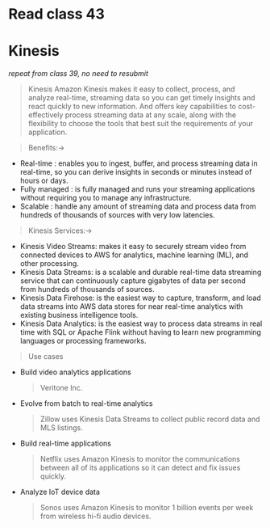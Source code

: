 # Read class 43
# Kinesis

*repeat from class 39, no need to resubmit*

> Kinesis 
 Amazon Kinesis makes it easy to collect, process, and analyze real-time, streaming data so you can get timely insights and react quickly to new information. And offers key capabilities to cost-effectively process streaming data at any scale, along with the flexibility to choose the tools that best suit the requirements of your application.

> Benefits:->
 - Real-time : enables you to ingest, buffer, and process streaming data in real-time, so you can derive insights in seconds or minutes instead of hours or days.
 - Fully managed : is fully managed and runs your streaming applications without requiring you to manage any infrastructure.
 - Scalable : handle any amount of streaming data and process data from hundreds of thousands of sources with very low latencies.

> Kinesis Services:->
 - Kinesis Video Streams: makes it easy to securely stream video from connected devices to AWS for analytics, machine learning (ML), and other processing.
 - Kinesis Data Streams: is a scalable and durable real-time data streaming service that can continuously capture gigabytes of data per second from hundreds of thousands of sources.  
 - Kinesis Data Firehose: is the easiest way to capture, transform, and load data streams into AWS data stores for near real-time analytics with existing business intelligence tools.
 - Kinesis Data Analytics: is the easiest way to process data streams in real time with SQL or Apache Flink without having to learn new programming languages or processing frameworks.


> Use cases
 - Build video analytics applications 
   > Veritone Inc. 
 - Evolve from batch to real-time analytics
   > Zillow uses Kinesis Data Streams to collect public record data and MLS listings.
 - Build real-time applications
   > Netflix uses Amazon Kinesis to monitor the communications between all of its applications so it can detect and fix issues quickly.
 - Analyze IoT device data
   > Sonos uses Amazon Kinesis to monitor 1 billion events per week from wireless hi-fi audio devices.


